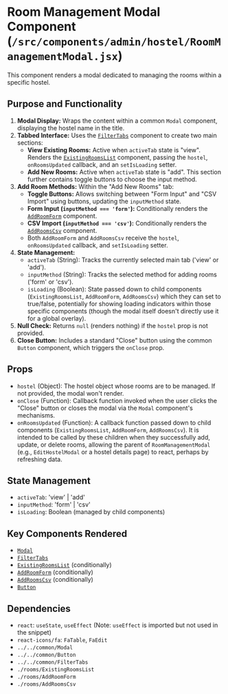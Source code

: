 # Room Management Modal Component (`/src/components/admin/hostel/RoomManagementModal.jsx`)

This component renders a modal dedicated to managing the rooms within a specific hostel.

## Purpose and Functionality

1.  **Modal Display:** Wraps the content within a common `Modal` component, displaying the hostel name in the title.
2.  **Tabbed Interface:** Uses the [`FilterTabs`](../../common/FilterTabs.md) component to create two main sections:
    - **View Existing Rooms:** Active when `activeTab` state is "view". Renders the [`ExistingRoomsList`](./rooms/ExistingRoomsList.md) component, passing the `hostel`, `onRoomsUpdated` callback, and an `setIsLoading` setter.
    - **Add New Rooms:** Active when `activeTab` state is "add". This section further contains toggle buttons to choose the input method.
3.  **Add Room Methods:** Within the "Add New Rooms" tab:
    - **Toggle Buttons:** Allows switching between "Form Input" and "CSV Import" using buttons, updating the `inputMethod` state.
    - **Form Input (`inputMethod === 'form'`):** Conditionally renders the [`AddRoomForm`](./rooms/AddRoomForm.md) component.
    - **CSV Import (`inputMethod === 'csv'`):** Conditionally renders the [`AddRoomsCsv`](./rooms/AddRoomsCsv.md) component.
    - Both `AddRoomForm` and `AddRoomsCsv` receive the `hostel`, `onRoomsUpdated` callback, and `setIsLoading` setter.
4.  **State Management:**
    - `activeTab` (String): Tracks the currently selected main tab ('view' or 'add').
    - `inputMethod` (String): Tracks the selected method for adding rooms ('form' or 'csv').
    - `isLoading` (Boolean): State passed down to child components (`ExistingRoomsList`, `AddRoomForm`, `AddRoomsCsv`) which they can set to true/false, potentially for showing loading indicators within those specific components (though the modal itself doesn't directly use it for a global overlay).
5.  **Null Check:** Returns `null` (renders nothing) if the `hostel` prop is not provided.
6.  **Close Button:** Includes a standard "Close" button using the common `Button` component, which triggers the `onClose` prop.

## Props

- `hostel` (Object): The hostel object whose rooms are to be managed. If not provided, the modal won't render.
- `onClose` (Function): Callback function invoked when the user clicks the "Close" button or closes the modal via the `Modal` component's mechanisms.
- `onRoomsUpdated` (Function): A callback function passed down to child components (`ExistingRoomsList`, `AddRoomForm`, `AddRoomsCsv`). It is intended to be called by these children when they successfully add, update, or delete rooms, allowing the parent of `RoomManagementModal` (e.g., `EditHostelModal` or a hostel details page) to react, perhaps by refreshing data.

## State Management

- `activeTab`: 'view' | 'add'
- `inputMethod`: 'form' | 'csv'
- `isLoading`: Boolean (managed by child components)

## Key Components Rendered

- [`Modal`](../../common/Modal.md)
- [`FilterTabs`](../../common/FilterTabs.md)
- [`ExistingRoomsList`](./rooms/ExistingRoomsList.md) (conditionally)
- [`AddRoomForm`](./rooms/AddRoomForm.md) (conditionally)
- [`AddRoomsCsv`](./rooms/AddRoomsCsv.md) (conditionally)
- [`Button`](../../common/Button.md)

## Dependencies

- `react`: `useState`, `useEffect` (Note: `useEffect` is imported but not used in the snippet)
- `react-icons/fa`: `FaTable`, `FaEdit`
- `../../common/Modal`
- `../../common/Button`
- `../../common/FilterTabs`
- `./rooms/ExistingRoomsList`
- `./rooms/AddRoomForm`
- `./rooms/AddRoomsCsv`
